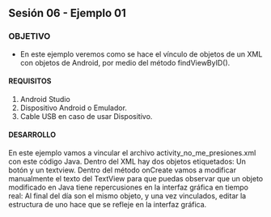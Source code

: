 ## Sesión 06 - Ejemplo 01

### OBJETIVO 
 - En este ejemplo veremos como se hace el vínculo de objetos de un XML con objetos de Android, por medio del método findViewByID().

#### REQUISITOS 
1. Android Studio
2. Dispositivo Android o Emulador.
3. Cable USB en caso de usar Dispositivo. 

#### DESARROLLO
En este ejemplo vamos a vincular el archivo activity_no_me_presiones.xml con este código Java. Dentro del XML hay dos objetos etiquetados: Un botón y un textview. Dentro del método onCreate vamos a modificar manualmente el texto del TextView para que puedas observar que un objeto modificado en Java tiene repercusiones en la interfaz gráfica en tiempo real: Al final del día son el mismo objeto, y una vez vinculados, editar la estructura de uno hace que se refleje en la interfaz gráfica. 
